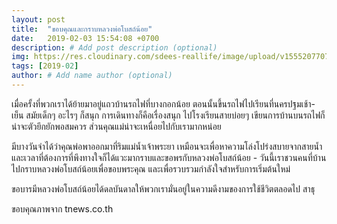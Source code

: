 ```yaml
---
layout: post
title:  "ขอบคุณและกราบหลวงพ่อโบสถ์น้อย"
date:   2019-02-03 15:54:08 +0700
description: # Add post description (optional)
img: https://res.cloudinary.com/sdees-reallife/image/upload/v1555207707/Screenshot_from_2019-04-14_09-06-54.png # Add image post (optional)
tags: [2019-02]
author: # Add name author (optional)
---
```

เมื่อครั้งที่พวกเราได้ย้ายมาอยู่แถวบ้านรถไฟที่บางกอกน้อย ตอนนั้นขึ้นรถไฟไปเรียนที่นครปฐมเช้า-เย็น สมัยเด็กๆ อะไรๆ ก็สนุก การเดินทางก็คือเรื่องสนุก ไปโรงเรียนสายบ่อยๆ เขียนการบ้านบนรถไฟก็น่าจะตัวยึกยักพอสมควร ส่วนคุณแม่น่าจะเหนื่อยไปกับเรามากหน่อย

มีบางวันจำได้ว่าคุณพ่อพาออกมาที่ริมแม่น้ำเจ้าพระยา เหมือนจะเพื่อหาความโล่งโปร่งสบายจากสายน้ำ และเวลาที่ต้องการที่พึงทางใจก็ได้แวะมากราบและขอพรกับหลวงพ่อโบสถ์น้อย - วันนี้เราชวนคนที่บ้านไปกราบหลวงพ่อโบสถ์น้อยเพื่อขอบพระคุณ และเพื่อรวบรวมกำลังใจสำหรับการเริ่มต้นใหม่

ขอบารมีหลวงพ่อโบสถ์น้อยได้ดลบันดาลให้พวกเรามั่นอยู่ในความดีงามของการใช้ชีวิตตลอดไป สาธุ

ขอบคุณภาพจาก tnews.co.th
